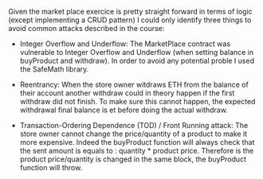 Given the market place exercice is pretty straight forward in terms of logic (except implementing a CRUD pattern) I could only identify three things to avoid common attacks described in the course:

- Integer Overflow and Underflow:
The MarketPlace contract was vulnerable to Integer Overflow and Underflow (when setting balance in buyProduct and withdraw). In order to avoid any potential proble I used the SafeMath library.

- Reentrancy:
When the store owner witdraws ETH from the balance of their account another withdraw could in theory happen if the first withdraw did not finish. To make sure this cannot happen, the expected withdrawal final balance is et before doing the actual withdraw.

- Transaction-Ordering Dependence (TOD) / Front Running attack:
The store owner cannot change the price/quantity of a product to make it more expensive. Indeed the buyProduct function will always check that the sent amount is equals to : quantity * product price. Therefore is the product price/quantity is changed in the same block, the buyProduct function will throw.